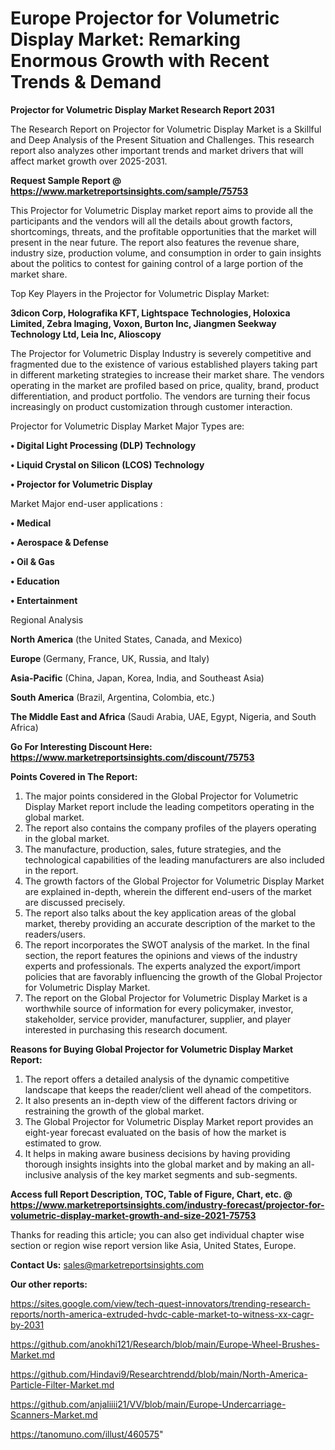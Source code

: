  # Europe Projector for Volumetric Display Market: Remarking Enormous Growth with Recent Trends & Demand

<strong>Projector for Volumetric Display Market Research Report 2031</strong>

The Research Report on Projector for Volumetric Display Market is a Skillful and Deep Analysis of the Present Situation and Challenges. This research report also analyzes other important trends and market drivers that will affect market growth over 2025-2031.

<strong>Request Sample Report @ <a href=https://www.marketreportsinsights.com/sample/75753>https://www.marketreportsinsights.com/sample/75753</a></strong>

This Projector for Volumetric Display market report aims to provide all the participants and the vendors will all the details about growth factors, shortcomings, threats, and the profitable opportunities that the market will present in the near future. The report also features the revenue share, industry size, production volume, and consumption in order to gain insights about the politics to contest for gaining control of a large portion of the market share.

Top Key Players in the Projector for Volumetric Display Market:

<strong>3dicon Corp, Holografika KFT, Lightspace Technologies, Holoxica Limited, Zebra Imaging, Voxon, Burton Inc, Jiangmen Seekway Technology Ltd, Leia Inc, Alioscopy</strong>

The Projector for Volumetric Display Industry is severely competitive and fragmented due to the existence of various established players taking part in different marketing strategies to increase their market share. The vendors operating in the market are profiled based on price, quality, brand, product differentiation, and product portfolio. The vendors are turning their focus increasingly on product customization through customer interaction.

Projector for Volumetric Display Market Major Types are:

<strong>• Digital Light Processing (DLP) Technology

• Liquid Crystal on Silicon (LCOS) Technology

• Projector for Volumetric Display</strong>

Market Major end-user applications :

<strong>• Medical

• Aerospace & Defense

• Oil & Gas

• Education

• Entertainment</strong>

Regional Analysis

</u><strong><b>North America</b></strong> (the United States, Canada, and Mexico)

<strong><b>Europe </b></strong>(Germany, France, UK, Russia, and Italy)

<strong><b>Asia-Pacific</b></strong> (China, Japan, Korea, India, and Southeast Asia)

<strong><b>South America</b></strong> (Brazil, Argentina, Colombia, etc.)

<strong><b>The Middle East and Africa</b></strong> (Saudi Arabia, UAE, Egypt, Nigeria, and South Africa)

<strong>Go For Interesting Discount Here: <a href=https://www.marketreportsinsights.com/discount/75753>https://www.marketreportsinsights.com/discount/75753</a></strong>

<strong>Points Covered in The Report:</strong>
<ol>
  <li>The major points considered in the Global Projector for Volumetric Display Market report include the leading competitors operating in the global market.</li>
  <li>The report also contains the company profiles of the players operating in the global market.</li>
  <li>The manufacture, production, sales, future strategies, and the technological capabilities of the leading manufacturers are also included in the report.</li>
  <li>The growth factors of the Global Projector for Volumetric Display Market are explained in-depth, wherein the different end-users of the market are discussed precisely.</li>
  <li>The report also talks about the key application areas of the global market, thereby providing an accurate description of the market to the readers/users.</li>
  <li>The report incorporates the SWOT analysis of the market. In the final section, the report features the opinions and views of the industry experts and professionals. The experts analyzed the export/import policies that are favorably influencing the growth of the Global Projector for Volumetric Display Market.</li>
  <li>The report on the Global Projector for Volumetric Display Market is a worthwhile source of information for every policymaker, investor, stakeholder, service provider, manufacturer, supplier, and player interested in purchasing this research document.</li>
</ol>
<strong>Reasons for Buying Global Projector for Volumetric Display Market Report:</strong>

<ol>
  <li>The report offers a detailed analysis of the dynamic competitive landscape that keeps the reader/client well ahead of the competitors.</li>
  <li>It also presents an in-depth view of the different factors driving or restraining the growth of the global market.</li>
  <li>The Global Projector for Volumetric Display Market report provides an eight-year forecast evaluated on the basis of how the market is estimated to grow.</li>
  <li>It helps in making aware business decisions by having providing thorough insights insights into the global market and by making an all-inclusive analysis of the key market segments and sub-segments.</li>
</ol>
<strong>Access full Report Description, TOC, Table of Figure, Chart, etc. @ <a href=https://www.marketreportsinsights.com/industry-forecast/projector-for-volumetric-display-market-growth-and-size-2021-75753>https://www.marketreportsinsights.com/industry-forecast/projector-for-volumetric-display-market-growth-and-size-2021-75753</a></strong>


Thanks for reading this article; you can also get individual chapter wise section or region wise report version like Asia, United States, Europe.

<strong>Contact Us:</strong>
sales@marketreportsinsights.com

<strong>Our other reports:</strong>

<a href=https://sites.google.com/view/tech-quest-innovators/trending-research-reports/north-america-extruded-hvdc-cable-market-to-witness-xx-cagr-by-2031>https://sites.google.com/view/tech-quest-innovators/trending-research-reports/north-america-extruded-hvdc-cable-market-to-witness-xx-cagr-by-2031</a>

<a href=https://github.com/anokhi121/Research/blob/main/Europe-Wheel-Brushes-Market.md>https://github.com/anokhi121/Research/blob/main/Europe-Wheel-Brushes-Market.md</a>

<a href=https://github.com/Hindavi9/Researchtrendd/blob/main/North-America-Particle-Filter-Market.md>https://github.com/Hindavi9/Researchtrendd/blob/main/North-America-Particle-Filter-Market.md</a>

<a href=https://github.com/anjaliiii21/VV/blob/main/Europe-Undercarriage-Scanners-Market.md>https://github.com/anjaliiii21/VV/blob/main/Europe-Undercarriage-Scanners-Market.md</a>

<a href=https://tanomuno.com/illust/460575>https://tanomuno.com/illust/460575</a>"
